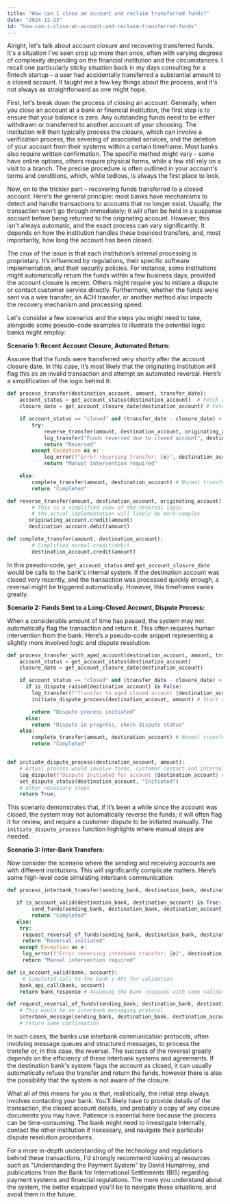 ```yaml
---
title: "How can I close an account and reclaim transferred funds?"
date: "2024-12-23"
id: "how-can-i-close-an-account-and-reclaim-transferred-funds"
---
```


Alright, let's talk about account closure and recovering transferred funds. It's a situation I've seen crop up more than once, often with varying degrees of complexity depending on the financial institution and the circumstances. I recall one particularly sticky situation back in my days consulting for a fintech startup – a user had accidentally transferred a substantial amount to a closed account. It taught me a few key things about the process, and it's not always as straightforward as one might hope.

First, let's break down the process of closing an account. Generally, when you close an account at a bank or financial institution, the first step is to ensure that your balance is zero. Any outstanding funds need to be either withdrawn or transferred to another account of your choosing. The institution will then typically process the closure, which can involve a verification process, the severing of associated services, and the deletion of your account from their systems within a certain timeframe. Most banks also require written confirmation. The specific method might vary – some have online options, others require physical forms, while a few still rely on a visit to a branch. The precise procedure is often outlined in your account's terms and conditions, which, while tedious, is always the first place to look.

Now, on to the trickier part – recovering funds transferred to a closed account. Here's the general principle: most banks have mechanisms to detect and handle transactions to accounts that no longer exist. Usually, the transaction won’t go through immediately; it will often be held in a suspense account before being returned to the originating account. However, this isn't always automatic, and the exact process can vary significantly. It depends on how the institution handles these bounced transfers, and, most importantly, how long the account has been closed.

The crux of the issue is that each institution’s internal processing is proprietary. It’s influenced by regulations, their specific software implementation, and their security policies. For instance, some institutions might automatically return the funds within a few business days, provided the account closure is recent. Others might require you to initiate a dispute or contact customer service directly. Furthermore, whether the funds were sent via a wire transfer, an ACH transfer, or another method also impacts the recovery mechanism and processing speed.

Let's consider a few scenarios and the steps you might need to take, alongside some pseudo-code examples to illustrate the potential logic banks might employ:

**Scenario 1: Recent Account Closure, Automated Return:**

Assume that the funds were transferred very shortly after the account closure date. In this case, it’s most likely that the originating institution will flag this as an invalid transaction and attempt an automated reversal. Here’s a simplification of the logic behind it:

```python
def process_transfer(destination_account, amount, transfer_date):
    account_status = get_account_status(destination_account)  # Fetch account status
    closure_date = get_account_closure_date(destination_account) # Fetch closure date

    if account_status == "closed" and (transfer_date - closure_date) < timedelta(days=5):
        try:
            reverse_transfer(amount, destination_account, originating_account)
            log_transfer("Funds reversed due to closed account", destination_account)
            return "Reversed"
        except Exception as e:
            log_error(f"Error reversing transfer: {e}", destination_account)
            return "Manual intervention required"

    else:
        complete_transfer(amount, destination_account) # Normal transfer if valid
        return "Completed"

def reverse_transfer(amount, destination_account, originating_account):
        # This is a simplified view of the reversal logic
        # the actual implementation will likely be more complex
       originating_account.credit(amount)
       destination_account.debit(amount)

def complete_transfer(amount, destination_account):
        # Simplified normal credit/debit
        destination_account.credit(amount)
```

In this pseudo-code, `get_account_status` and `get_account_closure_date` would be calls to the bank's internal system. If the destination account was closed very recently, and the transaction was processed quickly enough, a reversal might be triggered automatically. However, this timeframe varies greatly.

**Scenario 2: Funds Sent to a Long-Closed Account, Dispute Process:**

When a considerable amount of time has passed, the system may not automatically flag the transaction and return it. This often requires human intervention from the bank. Here’s a pseudo-code snippet representing a slightly more involved logic and dispute resolution:

```python
def process_transfer_with_aged_account(destination_account, amount, transfer_date):
    account_status = get_account_status(destination_account)
    closure_date = get_account_closure_date(destination_account)

    if account_status == "closed" and (transfer_date - closure_date) > timedelta(days=5): # Different threshold
      if is_dispute_raised(destination_account) is False:
        log_transfer(f"Transfer to aged closed account {destination_account} - flagging for review",destination_account)
        initiate_dispute_process(destination_account, amount) # Start the dispute process

        return "Dispute process initiated"
      else:
        return "Dispute in progress, check dispute status"
    else:
        complete_transfer(amount, destination_account) # Normal transfer if valid
        return "Completed"


def initiate_dispute_process(destination_account, amount):
    # Actual process would involve forms, customer contact and internal reviews
    log_dispute(f"Dispute Initiated for account {destination_account} Amount : {amount}")
    set_dispute_status(destination_account, "Initiated")
    # other necessary steps
    return True;
```

This scenario demonstrates that, if it’s been a while since the account was closed, the system may not automatically reverse the funds; it will often flag it for review, and require a customer dispute to be initiated manually. The `initiate_dispute_process` function highlights where manual steps are needed.

**Scenario 3: Inter-Bank Transfers:**

Now consider the scenario where the sending and receiving accounts are with different institutions. This will significantly complicate matters. Here’s some high-level code simulating interbank communication:

```python
def process_interbank_transfer(sending_bank, destination_bank, destination_account, amount):

   if is_account_valid(destination_bank, destination_account) is True:
        send_funds(sending_bank, destination_bank, destination_account, amount)
        return "Completed"
   else:
    try:
     request_reversal_of_funds(sending_bank, destination_bank, destination_account, amount)
     return "Reversal initiated"
    except Exception as e:
     log_error(f"Error reversing interbank transfer: {e}", destination_account)
     return "Manual intervention required"

def is_account_valid(bank, account):
     # Simulated call to the bank's API for validation
    bank_api_call(bank, account)
    return bank_response # Assuming the bank responds with some validation output

def request_reversal_of_funds(sending_bank, destination_bank, destination_account, amount):
    # This would be an interbank messaging protocol
    interbank_message(sending_bank, destination_bank, destination_account, amount)
    # return some confirmation

```

In such cases, the banks use interbank communication protocols, often involving message queues and structured messages, to process the transfer or, in this case, the reversal. The success of the reversal greatly depends on the efficiency of these interbank systems and agreements. If the destination bank's system flags the account as closed, it can usually automatically refuse the transfer and return the funds, however there is also the possibility that the system is not aware of the closure.

What all of this means for you is that, realistically, the initial step always involves contacting your bank. You'll likely have to provide details of the transaction, the closed account details, and probably a copy of any closure documents you may have. Patience is essential here because the process can be time-consuming. The bank might need to investigate internally, contact the other institution if necessary, and navigate their particular dispute resolution procedures.

For a more in-depth understanding of the technology and regulations behind these transactions, I'd strongly recommend looking at resources such as "Understanding the Payment System" by David Humphrey, and publications from the Bank for International Settlements (BIS) regarding payment systems and financial regulations. The more you understand about the system, the better equipped you'll be to navigate these situations, and avoid them in the future.
